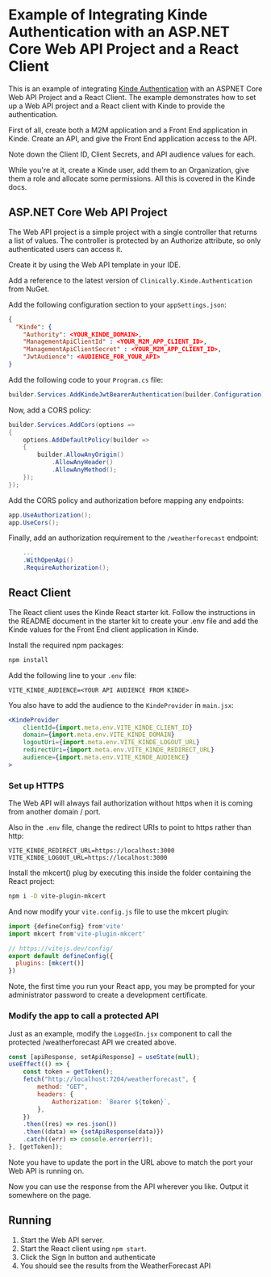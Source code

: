 # Example of Integrating Kinde Authentication with an ASP.NET Core Web API Project and a React Client
This is an example of integrating [Kinde Authentication](https://www.kinde.com) with an ASPNET Core Web API Project and a React Client. The example demonstrates how to set up a Web API project and a React client with Kinde to provide the authentication.

First of all, create both a M2M application and a Front End application in Kinde. Create an API, and give the Front End application access to the API.

Note down the Client ID, Client Secrets, and API audience values for each.

While you're at it, create a Kinde user, add them to an Organization, give them a role and allocate some permissions. All this is covered in the Kinde docs.

## ASP.NET Core Web API Project
The Web API project is a simple project with a single controller that returns a list of values. The controller is protected by an Authorize attribute, so only authenticated users can access it.

Create it by using the Web API template in your IDE.

Add a reference to the latest version of ```Clinically.Kinde.Authentication``` from NuGet.

Add the following configuration section to your ```appSettings.json```:
```json 
{
  "Kinde": {
    "Authority": <YOUR_KINDE_DOMAIN>,
    "ManagementApiClientId" : <YOUR_M2M_APP_CLIENT_ID>,
    "ManagementApiClientSecret" : <YOUR_M2M_APP_CLIENT_ID>,
    "JwtAudience": <AUDIENCE_FOR_YOUR_API>
}
```

Add the following code to your ```Program.cs``` file:
```csharp
builder.Services.AddKindeJwtBearerAuthentication(builder.Configuration);
```

Now, add a CORS policy:
```csharp
builder.Services.AddCors(options =>
{
    options.AddDefaultPolicy(builder =>
    {
        builder.AllowAnyOrigin()
            .AllowAnyHeader()
            .AllowAnyMethod();
    });
});
```

Add the CORS policy and authorization before mapping any endpoints:
```csharp
app.UseAuthorization();
app.UseCors();
```

Finally, add an authorization requirement to the ```/weatherforecast``` endpoint:
```csharp
    ...
    .WithOpenApi()
    .RequireAuthorization();
```

## React Client
The React client uses the Kinde React starter kit. Follow the instructions in the README document in the starter kit to create your .env file and add the Kinde values for the Front End client application in Kinde.

Install the required npm packages:
```bash
npm install
```

Add the following line to your ```.env``` file:
```env
VITE_KINDE_AUDIENCE=<YOUR API AUDIENCE FROM KINDE>
```

You also have to add the audience to the ```KindeProvider``` in ```main.jsx```:
```jsx
<KindeProvider
    clientId={import.meta.env.VITE_KINDE_CLIENT_ID}
    domain={import.meta.env.VITE_KINDE_DOMAIN}
    logoutUri={import.meta.env.VITE_KINDE_LOGOUT_URL}
    redirectUri={import.meta.env.VITE_KINDE_REDIRECT_URL}
    audience={import.meta.env.VITE_KINDE_AUDIENCE}
>
```

### Set up HTTPS
The Web API will always fail authorization without https when it is coming from another domain / port.

Also in the ```.env``` file, change the redirect URIs to point to https rather than http:
```env
VITE_KINDE_REDIRECT_URL=https://localhost:3000
VITE_KINDE_LOGOUT_URL=https://localhost:3000
``` 

Install the mkcert() plug by executing this inside the folder containing the React project:
```bash
npm i -D vite-plugin-mkcert
```

And now modify your ```vite.config.js``` file to use the mkcert plugin:
```javascript
import {defineConfig} from'vite'
import mkcert from'vite-plugin-mkcert'

// https://vitejs.dev/config/
export default defineConfig({
  plugins: [mkcert()]
})
```

Note, the first time you run your React app, you may be prompted for your administrator password to create a development certificate.

### Modify the app to call a protected API
Just as an example, modify the ```LoggedIn.jsx``` component to call the protected /weatherforecast API we created above.

```jsx
const [apiResponse, setApiResponse] = useState(null);
useEffect(() => {
    const token = getToken();
    fetch("http://localhost:7204/weatherforecast", {
        method: "GET",
        headers: {
            Authorization: `Bearer ${token}`,
        },
    })
    .then((res) => res.json())
    .then((data) => {setApiResponse(data)})
    .catch((err) => console.error(err));
}, [getToken]);
```

Note you have to update the port in the URL above to match the port your Web API is running on.

Now you can use the response from the API wherever you like. Output it somewhere on the page.

## Running
1. Start the Web API server.
2. Start the React client using ```npm start```.
3. Click the Sign In button and authenticate 
4. You should see the results from the WeatherForecast API
